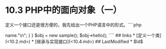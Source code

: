 # 10.3 PHP中的面向对象（一） 


定义一个接口还是很方便的，我先给出一个PHP语言中的形式。````php
<?php
interface i_myinterface
{
	public function hello();
}

````
那它在扩展中的实现是这样的。````c
zend_class_entry *i_myinterface_ce;

static zend_function_entry i_myinterface_method[]={
	ZEND_ABSTRACT_ME(i_myinterface, hello, NULL) //注意这里的null指的是arginfo
	{NULL,NULL,NULL}
};

ZEND_MINIT_FUNCTION(test)
{	
	zend_class_entry ce;
	INIT_CLASS_ENTRY(ce, "i_myinterface", i_myinterface_method);

	i_myinterface_ce = zend_register_internal_interface(&ce TSRMLS_CC);
	return SUCCESS;
}

````
我们使用ZEND_ABSTRACT_ME()宏函数来为这个接口添加函数，它的作用是声明一个类似虚函数的东西，不用实现。也就是说我们不用为其添加ZEND_METHOD(i_myinterface,hello){...}的实现。但是这个宏函数只能为我们实现public类型的函数声明，如果有其它特殊需要，需要使用ZEND_FENTRY()宏函数来实现，因为ZEND_ABSTRACT_ME也不过是后者的一种封装。
下面我们在PHP语言中使用这个接口````php
<?php
class sample implements i_myinterface
{
	public $name = "hello world!";
	
	public function hello()
	{
		echo $this->name."\n";
	}
}

$obj = new sample();
$obj->hello();

````


## links
   * [定义一个类](<10.2.md>)
   * [继承与实现接口](<10.4.md>)

## LastModified 
   * $Id$
